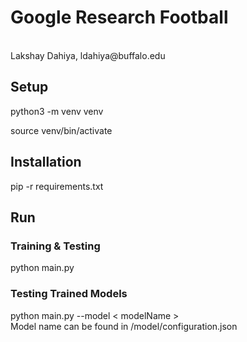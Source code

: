 <h1>Google Research Football</h1>
<br>
Lakshay Dahiya, ldahiya@buffalo.edu
<br>
<h2>Setup</h2>
python3 -m venv venv

source venv/bin/activate

<h2>Installation</h2>
pip -r requirements.txt

<h2>Run</h2>
<h3>Training & Testing</h3>
python main.py
<h3>Testing Trained Models</h3>
python main.py --model < modelName >
<br/>
Model name can be found in /model/configuration.json 


